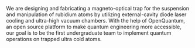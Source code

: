 We are designing and fabricating a magneto-optical trap for the suspension and manipulation of rubidium atoms by utilizing external-cavity diode laser cooling and ultra-high vacuum chambers. With the help of OpenQuantum, an open source platform to make quantum engineering more accessible, our goal is to be the first undergraduate team to implement quantum operations on trapped ultra cold atoms.
